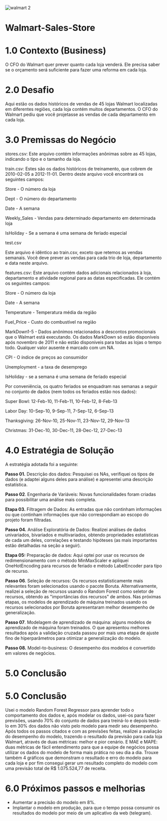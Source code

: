 ![walmart 2](https://user-images.githubusercontent.com/97288194/151464581-e98d27a2-1649-4f7e-8c45-df3e6ee02910.jpg)

# Walmart-Sales-Store

# 1.0 Contexto (Business)

O CFO do Walmart quer prever quanto cada loja venderá. Ele precisa saber se o orçamento será suficiente para fazer uma reforma em cada loja.

# 2.0 Desafio

Aqui estão os dados históricos de vendas de 45 lojas Walmart localizadas em diferentes regiões, cada loja contém muitos departamentos.
O CFO do Walmart pediu que você projetasse as vendas de cada departamento em cada loja.

# 3.0 Premissas do Negócio

stores.csv: Este arquivo contém informações anônimas sobre as 45 lojas, indicando o tipo e o tamanho da loja.

train.csv: Estes são os dados históricos de treinamento, que cobrem de 2010-02-05 a 2012-11-01. Dentro deste arquivo você encontrará os seguintes campos:

Store - O número da loja

Dept - O número do departamento

Date - A semana

Weekly_Sales -  Vendas para determinado departamento em determinada loja

IsHoliday - Se a semana é uma semana de feriado especial

test.csv

Este arquivo é idêntico ao train.csv, exceto que retemos as vendas semanais. Você deve prever as vendas para cada trio de loja, departamento e data neste arquivo.

features.csv: Este arquivo contém dados adicionais relacionados à loja, departamento e atividade regional para as datas especificadas. Ele contém os seguintes campos:

Store - O número da loja

Date - A semana

Temperature - Temperatura média da região

Fuel_Price - Custo do combustível na região

MarkDown1-5 - Dados anônimos relacionados a descontos promocionais que o Walmart está executando. Os dados MarkDown só estão disponíveis após novembro de 2011 e não estão disponíveis para todas as lojas o tempo todo. Qualquer valor ausente é marcado com um NA.

CPI - O índice de preços ao consumidor

Unemployment - a taxa de desemprego

IsHoliday - se a semana é uma semana de feriado especial

Por conveniência, os quatro feriados se enquadram nas semanas a seguir no conjunto de dados (nem todos os feriados estão nos dados):

Super Bowl: 12-Feb-10, 11-Feb-11, 10-Feb-12, 8-Feb-13

Labor Day: 10-Sep-10, 9-Sep-11, 7-Sep-12, 6-Sep-13

Thanksgiving: 26-Nov-10, 25-Nov-11, 23-Nov-12, 29-Nov-13

Christmas: 31-Dec-10, 30-Dec-11, 28-Dec-12, 27-Dec-13

# 4.0 Estratégia de Solução

A estratégia adotada foi a seguinte:

**Passo 01.** Descrição dos dados: Pesquisei os NAs, verifiquei os tipos de dados (e adaptei alguns deles para análise) e apresentei uma descrição estatística.

**Passo 02**. Engenharia de Variáveis: Novas funcionalidades foram criadas para possibilitar uma análise mais completa.

**Etapa 03.** Filtragem de Dados: As entradas que não continham informações ou que continham informações que não correspondiam ao escopo do projeto foram filtradas.

**Passo 04.** Análise Exploratória de Dados: Realizei análises de dados univariados, bivariados e multivariados, obtendo propriedades estatísticas de cada um deles, correlações e testando hipóteses (as mais importantes estão detalhadas na seção a seguir).

**Etapa 05:** Preparação de dados: Aqui optei por usar os recursos de redimensionamento com o método MinMaxScaler e apliquei OneHotEncoding para recursos de feriado e método LabelEncoder para tipo de recurso.

**Passo 06**. Seleção de recursos: Os recursos estatisticamente mais relevantes foram selecionados usando o pacote Boruta. Alternativamente, realizei a seleção de recursos usando o Random Forest como seletor de recursos, obtendo as "importâncias dos recursos" de ambos. Nas próximas etapas, os modelos de aprendizado de máquina treinados usando os recursos selecionados por Boruta apresentaram melhor desempenho de generalização.

**Passo 07**. Modelagem de aprendizado de máquina: alguns modelos de aprendizado de máquina foram treinados. O que apresentou melhores resultados após a validação cruzada passou por mais uma etapa de ajuste fino de hiperparâmetros para otimizar a generalização do modelo.

**Passo 08.** Model-to-business: O desempenho dos modelos é convertido em valores de negócios.

# 5.0 Conclusão

# 5.0 Conclusão

Usei o modelo Random Forest Regressor para aprender todo o comportamento dos dados e, após modelar os dados, usei-os para fazer previsões, usando 70% do conjunto de dados para treiná-lo e depois testá-lo em 30% dos dados não  visto pelo modelo para medir seu desempenho. Após todos os passos citados e com as previsões feitas, realizei a avaliação do desempenho do modelo, trazendo o resultado da previsão para cada loja Walmart, através de duas métricas: melhor e pior cenário. E MAE e MAPE: duas métricas de fácil entendimento para que a equipe de negócios possa utilizar os dados do modelo de forma mais prática no seu dia a dia. Trouxe também 4 gráficos que demonstram o resultado e erro do modelo para cada loja e por fim consegui gerar um resultado completo do modelo com uma previsão total de R$ 1.075.524,77 de receita.

# 6.0 Próximos passos e melhorias

* Aumentar a precisão do modelo em 8%.
* Implantar o modelo em produção, para que o tempo possa consumir os resultados do modelo por meio de um aplicativo da web (telegram).
